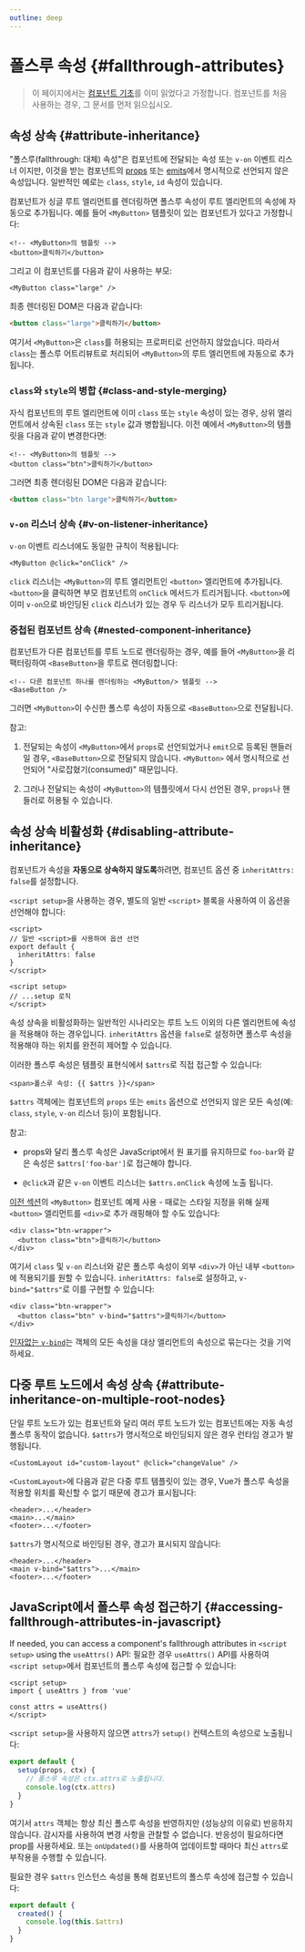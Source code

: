 ```yaml
---
outline: deep
---
```


# 폴스루 속성 {#fallthrough-attributes}

> 이 페이지에서는 [컴포넌트 기초](/guide/essentials/component-basics)를 이미 읽었다고 가정합니다.
컴포넌트를 처음 사용하는 경우, 그 문서를 먼저 읽으십시오.

## 속성 상속 {#attribute-inheritance}

"폴스루(fallthrough: 대체) 속성"은 컴포넌트에 전달되는 속성 또는 `v-on` 이벤트 리스너 이지만, 이것을 받는 컴포넌트의 [props](./props) 또는 [emits](./events.html#declaring-emitted-events)에서 명시적으로 선언되지 않은 속성입니다.
일반적인 예로는 `class`, `style`, `id` 속성이 있습니다.

컴포넌트가 싱글 루트 엘리먼트를 렌더링하면 폴스루 속성이 루트 엘리먼트의 속성에 자동으로 추가됩니다.
예를 들어 `<MyButton>` 템플릿이 있는 컴포넌트가 있다고 가정합니다:

```vue-html
<!-- <MyButton>의 템플릿 -->
<button>클릭하기</button>
```

그리고 이 컴포넌트를 다음과 같이 사용하는 부모:

```vue-html
<MyButton class="large" />
```

최종 렌더링된 DOM은 다음과 같습니다:

```html
<button class="large">클릭하기</button>
```

여기서 `<MyButton>`은 `class`를 허용되는 프로퍼티로 선언하지 않았습니다. 따라서 `class`는 폴스루 어트리뷰트로 처리되어 `<MyButton>`의 루트 엘리먼트에 자동으로 추가됩니다.

### `class`와 `style`의 병합 {#class-and-style-merging}

자식 컴포넌트의 루트 엘리먼트에 이미 `class` 또는 `style` 속성이 있는 경우, 상위 엘리먼트에서 상속된 `class` 또는 `style` 값과 병합됩니다.
이전 예에서 `<MyButton>`의 템플릿을 다음과 같이 변경한다면:

```vue-html
<!-- <MyButton>의 템플릿 -->
<button class="btn">클릭하기</button>
```

그러면 최종 렌더링된 DOM은 다음과 같습니다:

```html
<button class="btn large">클릭하기</button>
```

### `v-on` 리스너 상속 {#v-on-listener-inheritance}

`v-on` 이벤트 리스너에도 동일한 규칙이 적용됩니다:

```vue-html
<MyButton @click="onClick" />
```

`click` 리스너는 `<MyButton>`의 루트 엘리먼트인 `<button>` 엘리먼트에 추가됩니다.
`<button>`을 클릭하면 부모 컴포넌트의 `onClick` 메서드가 트리거됩니다.
`<button>`에 이미 `v-on`으로 바인딩된 `click` 리스너가 있는 경우 두 리스너가 모두 트리거됩니다.

### 중첩된 컴포넌트 상속 {#nested-component-inheritance}

컴포넌트가 다른 컴포넌트를 루트 노드로 렌더링하는 경우, 예를 들어 `<MyButton>`을 리팩터링하여 `<BaseButton>`을 루트로 렌더링합니다:

```vue-html
<!-- 다른 컴포넌트 하나를 렌더링하는 <MyButton/> 템플릿 -->
<BaseButton />
```

그러면 `<MyButton>`이 수신한 폴스루 속성이 자동으로 `<BaseButton>`으로 전달됩니다.

참고:

1. 전달되는 속성이 `<MyButton>`에서 `props`로 선언되었거나 `emit`으로 등록된 핸들러일 경우, `<BaseButton>`으로 전달되지 않습니다.
   `<MyButton>` 에서 명시적으로 선언되어 "사로잡혔기(consumed)" 때문입니다.

2. 그러나 전달되는 속성이 `<MyButton>`의 템플릿에서 다시 선언된 경우, `props`나 핸들러로 허용될 수 있습니다.

## 속성 상속 비활성화 {#disabling-attribute-inheritance}

컴포넌트가 속성을 **자동으로 상속하지 않도록**하려면, 컴포넌트 옵션 중 `inheritAttrs: false`를 설정합니다.

<div class="composition-api">

`<script setup>`을 사용하는 경우, 별도의 일반 `<script>` 블록을 사용하여 이 옵션을 선언해야 합니다:

```vue
<script>
// 일반 <script>를 사용하여 옵션 선언
export default {
  inheritAttrs: false
}
</script>

<script setup>
// ...setup 로직
</script>
```

</div>

속성 상속을 비활성화하는 일반적인 시나리오는 루트 노드 이외의 다른 엘리먼트에 속성을 적용해야 하는 경우입니다.
`inheritAttrs` 옵션을 `false`로 설정하면 폴스루 속성을 적용해야 하는 위치를 완전히 제어할 수 있습니다.

이러한 폴스루 속성은 템플릿 표현식에서 `$attrs`로 직접 접근할 수 있습니다:

```vue-html
<span>폴스루 속성: {{ $attrs }}</span>
```

`$attrs` 객체에는 컴포넌트의 `props` 또는 `emits` 옵션으로 선언되지 않은 모든 속성(예: `class`, `style`, `v-on` 리스너 등)이 포함됩니다.

참고:

- props와 달리 폴스루 속성은 JavaScript에서 원 표기를 유지하므로 `foo-bar`와 같은 속성은 `$attrs['foo-bar']`로 접근해야 합니다.

- `@click`과 같은 `v-on` 이벤트 리스너는 `$attrs.onClick` 속성에 노출 됩니다.

[이전 섹션](#attribute-inheritance)의 `<MyButton>` 컴포넌트 예제 사용 - 때로는 스타일 지정을 위해 실제 `<button>` 엘리먼트를 `<div>`로 추가 래핑해야 할 수도 있습니다:

```vue-html
<div class="btn-wrapper">
  <button class="btn">클릭하기</button>
</div>
```

여기서 `class` 및 `v-on` 리스너와 같은 폴스루 속성이 외부 `<div>`가 아닌 내부 `<button>`에 적용되기를 원할 수 있습니다.
`inheritAttrs: false`로 설정하고, `v-bind="$attrs"`로 이를 구현할 수 있습니다:

```vue-html{2}
<div class="btn-wrapper">
  <button class="btn" v-bind="$attrs">클릭하기</button>
</div>
```

[인자없는 `v-bind`](/guide/essentials/template-syntax.html#dynamically-binding-multiple-attributes)는 객체의 모든 속성을 대상 엘리먼트의 속성으로 묶는다는 것을 기억하세요.

## 다중 루트 노드에서 속성 상속 {#attribute-inheritance-on-multiple-root-nodes}

단일 루트 노드가 있는 컴포넌트와 달리 여러 루트 노드가 있는 컴포넌트에는 자동 속성 폴스루 동작이 없습니다.
`$attrs`가 명시적으로 바인딩되지 않은 경우 런타임 경고가 발행됩니다.

```vue-html
<CustomLayout id="custom-layout" @click="changeValue" />
```

`<CustomLayout>`에 다음과 같은 다중 루트 템플릿이 있는 경우, Vue가 폴스루 속성을 적용할 위치를 확신할 수 없기 때문에 경고가 표시됩니다:

```vue-html
<header>...</header>
<main>...</main>
<footer>...</footer>
```

`$attrs`가 명시적으로 바인딩된 경우, 경고가 표시되지 않습니다:

```vue-html{2}
<header>...</header>
<main v-bind="$attrs">...</main>
<footer>...</footer>
```

## JavaScript에서 폴스루 속성 접근하기 {#accessing-fallthrough-attributes-in-javascript}

<div class="composition-api">

If needed, you can access a component's fallthrough attributes in `<script setup>` using the `useAttrs()` API:
필요한 경우 `useAttrs()` API를 사용하여 `<script setup>`에서 컴포넌트의 폴스루 속성에 접근할 수 있습니다:

```vue
<script setup>
import { useAttrs } from 'vue'

const attrs = useAttrs()
</script>
```

`<script setup>`을 사용하지 않으면 `attrs`가 `setup()` 컨텍스트의 속성으로 노출됩니다:

```js
export default {
  setup(props, ctx) {
    // 폴스루 속성은 ctx.attrs로 노출됩니다.
    console.log(ctx.attrs)
  }
}
```

여기서 `attrs` 객체는 항상 최신 폴스루 속성을 반영하지만 (성능상의 이유로) 반응하지 않습니다. 감시자를 사용하여 변경 사항을 관찰할 수 없습니다. 반응성이 필요하다면 prop를 사용하세요. 또는 `onUpdated()`를 사용하여 업데이트할 때마다 최신 `attrs`로 부작용을 수행할 수 있습니다.


</div>

<div class="options-api">

필요한 경우 `$attrs` 인스턴스 속성을 통해 컴포넌트의 폴스루 속성에 접근할 수 있습니다:

```js
export default {
  created() {
    console.log(this.$attrs)
  }
}
```

</div>
